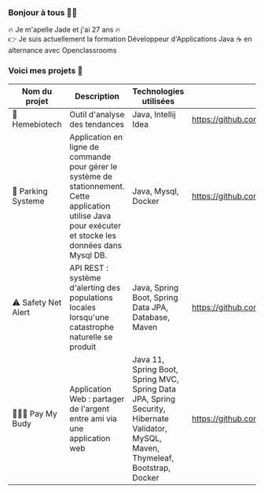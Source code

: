 ### Bonjour à tous :raising_hand_woman:


:fire: Je m'apelle Jade et j'ai 27 ans :fire:  
:point_right: Je suis actuellement la formation Développeur d'Applications Java :coffee: en alternance avec Openclassrooms 
### Voici mes projets :mag_right:  
| Nom du projet       | Description             | Technologies utilisées | Lien |
| -------------       | -----------             | --------------------- | ---- |
| :pill: Hemebiotech         | Outil d'analyse des tendances | Java, Intellij Idea | https://github.com/habijade/Projet02Hemebiotech |
| :blue_car: Parking Systeme     | Application en ligne de commande pour gérer le système de stationnement. Cette application utilise Java pour exécuter et stocke les données dans Mysql DB. | Java, Mysql, Docker | https://github.com/habijade/ParkingSystem |
| :warning: Safety Net Alert    | API REST : système d'alerting des populations locales lorsqu'une catastrophe naturelle se produit | Java, Spring Boot, Spring Data JPA, Database, Maven | https://github.com/habijade/SafetyNet |
| :people_holding_hands: Pay My Budy         | Application Web : partager de l'argent entre ami via une application web | Java 11, Spring Boot, Spring MVC, Spring Data JPA, Spring Security, Hibernate Validator, MySQL, Maven, Thymeleaf, Bootstrap, Docker | https://github.com/habijade/PayMyBudy |  



